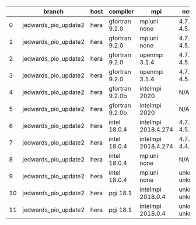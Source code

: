 |    | branch               | host   | compiler        | mpi                 | netcdf          | o_g   | os    | build   | u_pass   | u_fail   | s_pass   | s_fail   | e_pass   | e_fail   | nuopc_pass   | nuopc_fail   | artifacts_hash                                                                                                                                                          | modified                   |
|----|----------------------|--------|-----------------|---------------------|-----------------|-------|-------|---------|----------|----------|----------|----------|----------|----------|--------------|--------------|-------------------------------------------------------------------------------------------------------------------------------------------------------------------------|----------------------------|
|  0 | jedwards_pio_update2 | hera   | gfortran 9.2.0  | mpiuni none         | 4.7.2 4.5.2     | O     | Linux | pass    | 12121    | 0        | 8        | 0        | 43       | 0        | 0            | 50           | [artifacts](https://github.com/esmf-org/esmf-test-artifacts/tree/f474157af9b4a39d56731d3c48c3b6a1da33100c/jedwards_pio_update2/hera/gfortran/9.2.0/O/mpiuni/none)       | 2022-03-14 22:33:46.822946 |
|  1 | jedwards_pio_update2 | hera   | gfortran 9.2.0  | mpiuni none         | 4.7.2 4.5.2     | g     | Linux | pass    | pending  | pending  | pending  | pending  | pending  | pending  | pending      | pending      | [artifacts](https://github.com/esmf-org/esmf-test-artifacts/tree/f8ae6849b0b9a50cfc397c2a49e1fdb07b14d2d5/jedwards_pio_update2/hera/gfortran/9.2.0/g/mpiuni/none)       | 2022-03-14 22:33:46.822965 |
|  2 | jedwards_pio_update2 | hera   | gfortran 9.2.0  | openmpi 3.1.4       | 4.7.2 4.5.2     | O     | Linux | fail    | fail     | fail     | fail     | fail     | fail     | fail     | 0            | 50           | [artifacts](https://github.com/esmf-org/esmf-test-artifacts/tree/39dabbd9b9d99947bcb73faec404c4f39a9e4042/jedwards_pio_update2/hera/gfortran/9.2.0/O/openmpi/3.1.4)     | 2022-03-14 22:33:46.822960 |
|  3 | jedwards_pio_update2 | hera   | gfortran 9.2.0  | openmpi 3.1.4       | 4.7.2 4.5.2     | g     | Linux | fail    | fail     | fail     | fail     | fail     | fail     | fail     | 0            | 50           | [artifacts](https://github.com/esmf-org/esmf-test-artifacts/tree/49a660fdc0fa06436f2bb0e09a7a10cdf9d34799/jedwards_pio_update2/hera/gfortran/9.2.0/g/openmpi/3.1.4)     | 2022-03-14 22:33:46.822941 |
|  4 | jedwards_pio_update2 | hera   | gfortran 9.2.0b | intelmpi 2020       | N/A N/A         | O     | Linux | pass    | pending  | pending  | pending  | pending  | pending  | pending  | pending      | pending      | [artifacts](https://github.com/esmf-org/esmf-test-artifacts/tree/3e9d39f5d703169dc4c013fab5b208875e278a17/jedwards_pio_update2/hera/gfortran/9.2.0b/O/intelmpi/2020)    | 2022-03-14 22:33:46.822912 |
|  5 | jedwards_pio_update2 | hera   | gfortran 9.2.0b | intelmpi 2020       | N/A N/A         | g     | Linux | pass    | pending  | pending  | pending  | pending  | pending  | pending  | pending      | pending      | [artifacts](https://github.com/esmf-org/esmf-test-artifacts/tree/4d96fd18aa72485edf9752fd3d0379fb1dcc84aa/jedwards_pio_update2/hera/gfortran/9.2.0b/g/intelmpi/2020)    | 2022-03-14 22:33:46.822935 |
|  6 | jedwards_pio_update2 | hera   | intel 18.0.4    | intelmpi 2018.4.274 | 4.7.4 4.5.3     | O     | Linux | fail    | fail     | fail     | fail     | fail     | fail     | fail     | 0            | 50           | [artifacts](https://github.com/esmf-org/esmf-test-artifacts/tree/1225110660ee173f2154e456038c0d65632a02c5/jedwards_pio_update2/hera/intel/18.0.4/O/intelmpi/2018.4.274) | 2022-03-15 02:17:06.581031 |
|  7 | jedwards_pio_update2 | hera   | intel 18.0.4    | intelmpi 2018.4.274 | 4.7.0 4.4.5     | g     | Linux | fail    | fail     | fail     | fail     | fail     | fail     | fail     | 0            | 50           | [artifacts](https://github.com/esmf-org/esmf-test-artifacts/tree/bbfd3e5fac5d0e7defcbf301e6be4c44fe9e14d4/jedwards_pio_update2/hera/intel/18.0.4/g/intelmpi/2018.4.274) | 2022-03-14 22:33:46.822974 |
|  8 | jedwards_pio_update2 | hera   | intel 18.0.4    | mpiuni none         | N/A N/A         | O     | Linux | fail    | fail     | fail     | fail     | fail     | fail     | fail     | 0            | 50           | [artifacts](https://github.com/esmf-org/esmf-test-artifacts/tree/ced78b65fd6f13a27bde76d774b386f4e434a9e7/jedwards_pio_update2/hera/intel/18.0.4/O/mpiuni/none)         | 2022-03-15 02:17:06.580993 |
|  9 | jedwards_pio_update2 | hera   | intel 18.0.4    | mpiuni none         | unknown unknown | g     | Linux | fail    | 12121    | 0        | 8        | 0        | 43       | 0        | 0            | 50           | [artifacts](https://github.com/esmf-org/esmf-test-artifacts/tree/e2f7cedd124e3ed811082be3f505fe7858d9ab8d/jedwards_pio_update2/hera/intel/18.0.4/g/mpiuni/none)         | 2022-03-15 02:17:06.581020 |
| 10 | jedwards_pio_update2 | hera   | pgi 18.1        | intelmpi 2018.0.4   | unknown unknown | O     | Linux | fail    | fail     | fail     | fail     | fail     | fail     | fail     | 0            | 50           | [artifacts](https://github.com/esmf-org/esmf-test-artifacts/tree/91bb2dc100be0ced3c670c3d91fd7ee6016048ad/jedwards_pio_update2/hera/pgi/18.1/O/intelmpi/2018.0.4)       | 2022-03-15 02:17:06.581037 |
| 11 | jedwards_pio_update2 | hera   | pgi 18.1        | intelmpi 2018.0.4   | unknown unknown | g     | Linux | fail    | fail     | fail     | fail     | fail     | fail     | fail     | 0            | 50           | [artifacts](https://github.com/esmf-org/esmf-test-artifacts/tree/e80a4163651197dfca3fbe71900366675df83e99/jedwards_pio_update2/hera/pgi/18.1/g/intelmpi/2018.0.4)       | 2022-03-15 02:17:06.581026 |